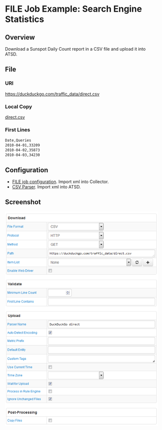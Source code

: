 # FILE Job Example: Search Engine Statistics

## Overview

Download a Sunspot Daily Count report in a CSV file and upload it into ATSD.

## File

### URI

https://duckduckgo.com/traffic_data/direct.csv

### Local Copy

[direct.csv](direct.csv)

### First Lines

```ls
Date,Queries
2010-04-01,33209
2010-04-02,35873
2010-04-03,34230
```

## Configuration

* [FILE job configuration](duckduckgo-job.xml). Import xml into Collector.
* [CSV Parser](duckduckgo-parser.xml). Import xml into ATSD.

## Screenshot

![Job Screenshot](duckduckgo-config.png)
